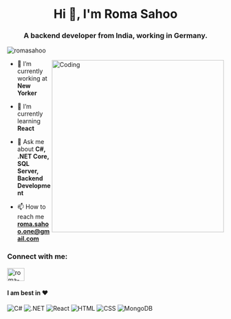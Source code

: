 <h1 align="center">Hi 👋, I'm Roma Sahoo</h1>
<h3 align="center">A backend developer from India, working in Germany.</h3>

<p align="left"> <img src="https://komarev.com/ghpvc/?username=romasahoo&label=Profile%20views&color=0e75b6&style=flat" alt="romasahoo" /> </p>
<img align="right" alt="Coding" width="400" src = "https://cdn.dribbble.com/users/1162077/screenshots/3848914/programmer.gif"/>

- 🔭 I’m currently working at **New Yorker**

- 🌱 I’m currently learning **React**

- 💬 Ask me about **C#, .NET Core, SQL Server, Backend Development**

- 📫 How to reach me **roma.sahoo.one@gmail.com**

<h3 align="left">Connect with me:</h3>
<p align="left">
<a href="https://linkedin.com/in/roma-sahoo" target="blank"><img align="center" src="https://raw.githubusercontent.com/rahuldkjain/github-profile-readme-generator/master/src/images/icons/Social/linked-in-alt.svg" alt="roma-sahoo" height="30" width="40" /></a>
</p>

#### I am best in ❤

<p>
<img alt="C#" src="https://img.shields.io/badge/-JavaScript-505050?style=flat&logo=JavaScript&logoColor=F7DF1E" />
<img alt=".NET" src="https://img.shields.io/badge/-TypeScript-007ACC?style=flat&logo=typeScript&logoColor=white" />
<img alt="React" src="https://img.shields.io/badge/-React-61DAFB?style=flat&logo=react&logoColor=white" />
<img alt="HTML" src="https://img.shields.io/badge/-HTML-E34F26?style=flat&logo=Html5&logoColor=white" />
<img alt="CSS" src="https://img.shields.io/badge/-CSS-1572B6?style=flat&logo=css3&logoColor=white" />
<img alt="MongoDB" src="https://img.shields.io/badge/-MongoDB-47A248?style=flat&logo=mongodb&logoColor=white" />
</p>
